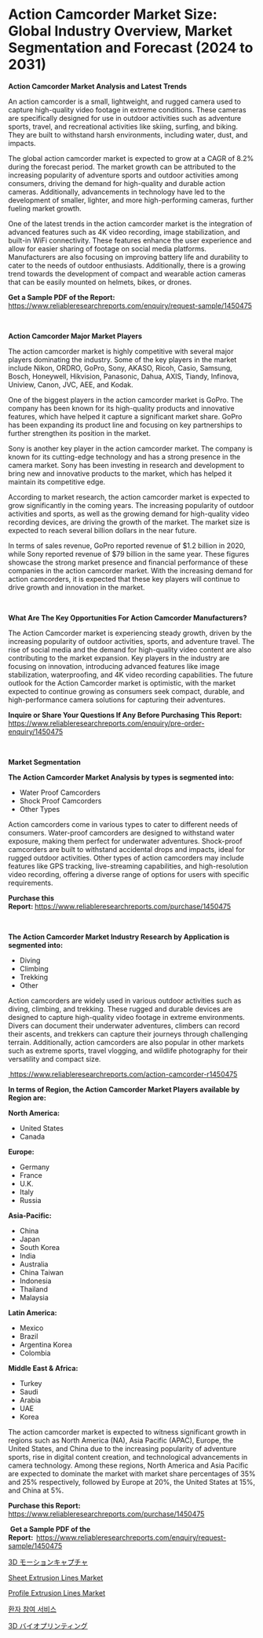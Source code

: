 <p><h1>Action Camcorder Market Size: Global Industry Overview, Market Segmentation and Forecast (2024 to 2031)</h1></p><p><strong>Action Camcorder Market Analysis and Latest Trends</strong></p>
<p><p>An action camcorder is a small, lightweight, and rugged camera used to capture high-quality video footage in extreme conditions. These cameras are specifically designed for use in outdoor activities such as adventure sports, travel, and recreational activities like skiing, surfing, and biking. They are built to withstand harsh environments, including water, dust, and impacts.</p><p>The global action camcorder market is expected to grow at a CAGR of 8.2% during the forecast period. The market growth can be attributed to the increasing popularity of adventure sports and outdoor activities among consumers, driving the demand for high-quality and durable action cameras. Additionally, advancements in technology have led to the development of smaller, lighter, and more high-performing cameras, further fueling market growth.</p><p>One of the latest trends in the action camcorder market is the integration of advanced features such as 4K video recording, image stabilization, and built-in WiFi connectivity. These features enhance the user experience and allow for easier sharing of footage on social media platforms. Manufacturers are also focusing on improving battery life and durability to cater to the needs of outdoor enthusiasts. Additionally, there is a growing trend towards the development of compact and wearable action cameras that can be easily mounted on helmets, bikes, or drones.</p></p>
<p><strong>Get a Sample PDF of the Report:&nbsp;</strong> <a href="https://www.reliableresearchreports.com/enquiry/request-sample/1450475">https://www.reliableresearchreports.com/enquiry/request-sample/1450475</a></p>
<p>&nbsp;</p>
<p><strong>Action Camcorder Major Market Players</strong></p>
<p><p>The action camcorder market is highly competitive with several major players dominating the industry. Some of the key players in the market include Nikon, ORDRO, GoPro, Sony, AKASO, Ricoh, Casio, Samsung, Bosch, Honeywell, Hikvision, Panasonic, Dahua, AXIS, Tiandy, Infinova, Uniview, Canon, JVC, AEE, and Kodak.</p><p>One of the biggest players in the action camcorder market is GoPro. The company has been known for its high-quality products and innovative features, which have helped it capture a significant market share. GoPro has been expanding its product line and focusing on key partnerships to further strengthen its position in the market.</p><p>Sony is another key player in the action camcorder market. The company is known for its cutting-edge technology and has a strong presence in the camera market. Sony has been investing in research and development to bring new and innovative products to the market, which has helped it maintain its competitive edge.</p><p>According to market research, the action camcorder market is expected to grow significantly in the coming years. The increasing popularity of outdoor activities and sports, as well as the growing demand for high-quality video recording devices, are driving the growth of the market. The market size is expected to reach several billion dollars in the near future.</p><p>In terms of sales revenue, GoPro reported revenue of $1.2 billion in 2020, while Sony reported revenue of $79 billion in the same year. These figures showcase the strong market presence and financial performance of these companies in the action camcorder market. With the increasing demand for action camcorders, it is expected that these key players will continue to drive growth and innovation in the market.</p></p>
<p>&nbsp;</p>
<p><strong>What Are The Key Opportunities For Action Camcorder Manufacturers?</strong></p>
<p><p>The Action Camcorder market is experiencing steady growth, driven by the increasing popularity of outdoor activities, sports, and adventure travel. The rise of social media and the demand for high-quality video content are also contributing to the market expansion. Key players in the industry are focusing on innovation, introducing advanced features like image stabilization, waterproofing, and 4K video recording capabilities. The future outlook for the Action Camcorder market is optimistic, with the market expected to continue growing as consumers seek compact, durable, and high-performance camera solutions for capturing their adventures.</p></p>
<p><strong>Inquire or Share Your Questions If Any Before Purchasing This Report:</strong> <a href="https://www.reliableresearchreports.com/enquiry/pre-order-enquiry/1450475">https://www.reliableresearchreports.com/enquiry/pre-order-enquiry/1450475</a></p>
<p>&nbsp;</p>
<p><strong>Market Segmentation</strong></p>
<p><strong>The Action Camcorder Market Analysis by types is segmented into:</strong></p>
<p><ul><li>Water Proof Camcorders</li><li>Shock Proof Camcorders</li><li>Other Types</li></ul></p>
<p><p>Action camcorders come in various types to cater to different needs of consumers. Water-proof camcorders are designed to withstand water exposure, making them perfect for underwater adventures. Shock-proof camcorders are built to withstand accidental drops and impacts, ideal for rugged outdoor activities. Other types of action camcorders may include features like GPS tracking, live-streaming capabilities, and high-resolution video recording, offering a diverse range of options for users with specific requirements.</p></p>
<p><strong>Purchase this Report:&nbsp;</strong><a href="https://www.reliableresearchreports.com/purchase/1450475">https://www.reliableresearchreports.com/purchase/1450475</a></p>
<p>&nbsp;</p>
<p><strong>The Action Camcorder Market Industry Research by Application is segmented into:</strong></p>
<p><ul><li>Diving</li><li>Climbing</li><li>Trekking</li><li>Other</li></ul></p>
<p><p>Action camcorders are widely used in various outdoor activities such as diving, climbing, and trekking. These rugged and durable devices are designed to capture high-quality video footage in extreme environments. Divers can document their underwater adventures, climbers can record their ascents, and trekkers can capture their journeys through challenging terrain. Additionally, action camcorders are also popular in other markets such as extreme sports, travel vlogging, and wildlife photography for their versatility and compact size.</p></p>
<p><a href="https://www.reliableresearchreports.com/action-camcorder-r1450475">&nbsp;https://www.reliableresearchreports.com/action-camcorder-r1450475</a></p>
<p><strong>In terms of Region, the Action Camcorder Market Players available by Region are:</strong></p>
<p>
    <p> <strong> North America: </strong>
        <ul>
            <li>United States</li>
            <li>Canada</li>
        </ul>
        </p> 
    <p> <strong> Europe: </strong>
        <ul>
            <li>Germany</li>
            <li>France</li>
            <li>U.K.</li>
            <li>Italy</li>
            <li>Russia</li>
        </ul>
        </p> 
    <p> <strong> Asia-Pacific: </strong>
        <ul>
            <li>China</li>
            <li>Japan</li>
            <li>South Korea</li>
            <li>India</li>
            <li>Australia</li>
            <li>China Taiwan</li>
            <li>Indonesia</li>
            <li>Thailand</li>
            <li>Malaysia</li>
        </ul>
        </p> 
    <p> <strong> Latin America: </strong>
        <ul>
            <li>Mexico</li>
            <li>Brazil</li>
            <li>Argentina Korea</li>
            <li>Colombia</li>
        </ul>
        </p> 
    <p> <strong> Middle East & Africa: </strong>
        <ul>
            <li>Turkey</li>
            <li>Saudi</li>
            <li>Arabia</li>
            <li>UAE</li>
            <li>Korea</li>
        </ul>
    </p>
    </p>
<p><p>The action camcorder market is expected to witness significant growth in regions such as North America (NA), Asia Pacific (APAC), Europe, the United States, and China due to the increasing popularity of adventure sports, rise in digital content creation, and technological advancements in camera technology. Among these regions, North America and Asia Pacific are expected to dominate the market with market share percentages of 35% and 25% respectively, followed by Europe at 20%, the United States at 15%, and China at 5%.</p></p>
<p><strong>Purchase this Report: </strong><a href="https://www.reliableresearchreports.com/purchase/1450475">https://www.reliableresearchreports.com/purchase/1450475</a></p>
<p>&nbsp;<strong>Get a Sample PDF of the Report:&nbsp;&nbsp;</strong><a href="https://www.reliableresearchreports.com/enquiry/request-sample/1450475">https://www.reliableresearchreports.com/enquiry/request-sample/1450475</a></p>
<p><strong></strong></p>
<p><p><a href="https://github.com/EthanMorar2011/Market-Research-Report-List-1/blob/main/468895635659.md">3D モーションキャプチャ</a></p><p><a href="https://github.com/Whitneyboyettebo9kiw7yr13/Market-Research-Report-List-2/blob/main/sheet-extrusion-lines-market.md">Sheet Extrusion Lines Market</a></p><p><a href="https://github.com/PeterParrish5/Market-Research-Report-List-4/blob/main/profile-extrusion-lines-market.md">Profile Extrusion Lines Market</a></p><p><a href="https://github.com/vseigx30c9a1j/Market-Research-Report-List-1/blob/main/855203032655.md">환자 참여 서비스</a></p><p><a href="https://github.com/dzy793153605/Market-Research-Report-List-1/blob/main/164249635658.md">3D バイオプリンティング</a></p></p>